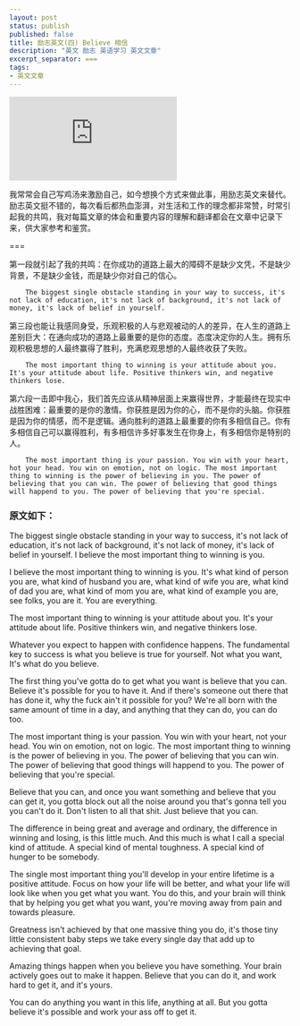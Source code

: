 ```yaml
---
layout: post
status: publish
published: false
title: 励志英文(四) Believe 相信
description: "英文 励志 英语学习 英文文章"
excerpt_separator: ===
tags:
- 英文文章
---
```


<iframe frameborder="0" src="https://v.qq.com/txp/iframe/player.html?vid=s3056u8mp4w" allowFullScreen="true"></iframe>


我常常会自己写鸡汤来激励自己，如今想换个方式来做此事，用励志英文来替代。励志英文挺不错的，每次看后都热血澎湃，对生活和工作的理念都非常赞，时常引起我的共鸣，我对每篇文章的体会和重要内容的理解和翻译都会在文章中记录下来，供大家参考和鉴赏。

===

第一段就引起了我的共鸣：在你成功的道路上最大的障碍不是缺少文凭，不是缺少背景，不是缺少金钱，而是缺少你对自己的信心。

		The biggest single obstacle standing in your way to success, it's not lack of education, it's not lack of background, it's not lack of money, it's lack of belief in yourself. 

第三段也能让我感同身受，乐观积极的人与悲观被动的人的差异，在人生的道路上差别巨大：在通向成功的道路上最重要的是你的态度。态度决定你的人生。拥有乐观积极思想的人最终赢得了胜利，充满悲观思想的人最终收获了失败。

		The most important thing to winning is your attitude about you. It's your attitude about life. Positive thinkers win, and negative thinkers lose.

第六段一击即中我心，我们首先应该从精神层面上来赢得世界，才能最终在现实中战胜困难：最重要的是你的激情。你获胜是因为你的心，而不是你的头脑。你获胜是因为你的情感，而不是逻辑。通向胜利的道路上最重要的你有多相信自己。你有多相信自己可以赢得胜利，有多相信许多好事发生在你身上，有多相信你是特别的人。

		The most important thing is your passion. You win with your heart, hot your head. You win on emotion, not on logic. The most important thing to winning is the power of believing in you. The power of believing that you can win. The power of believing that good things will happend to you. The power of believing that you're special.

### 原文如下：

The biggest single obstacle standing in your way to success, it's not lack of education, it's not lack of background, it's not lack of money, it's lack of belief in yourself. I believe the most important thing to winning is you.

I believe the most important thing to winning is you. It's what kind of person you are, what kind of husband you are, what kind of wife you are, what kind of dad you are, what kind of mom you are, what kind of example you are, see folks, you are it. You are everything.

The most important thing to winning is your attitude about you. It's your attitude about life. Positive thinkers win, and negative thinkers lose.

Whatever you expect to happen with confidence happens. The fundamental key to success is what you believe is true for yourself. Not what you want, It's what do you believe.

The first thing you've gotta do to get what you want is believe that you can. Believe it's possible for you to have it. And if there's someone out there that has done it, why the fuck ain't it possible for you? We're all born with the same amount of time in a day, and anything that they can do, you can do too.

The most important thing is your passion. You win with your heart, not your head. You win on emotion, not on logic. The most important thing to winning is the power of believing in you. The power of believing that you can win. The power of believing that good things will happend to you. The power of believing that you're special.

Believe that you can, and once you want something and believe that you can get it, you gotta block out all the noise around you that's gonna tell you you can't do it. Don't listen to all that shit. Just believe that you can.

The difference in being great and average and ordinary, the difference in winning and losing, is this little much. And this much is what I call a special kind of attitude. A special kind of mental toughness. A special kind of hunger to be somebody. 

The single most important thing you'll develop in your entire lifetime is a positive attitude. Focus on how your life will be better, and what your life will look like when you get what you want. You do this, and your brain will think that by helping you get what you want, you're moving away from pain and towards pleasure.

Greatness isn't achieved by that one massive thing you do, it's those tiny little consistent baby steps we take every single day that add up to achieving that goal.

Amazing things happen when you believe you have something. Your brain actively goes out to make it happen. Believe that you can do it, and work hard to get it, and it's yours.

You can do anything you want in this life, anything at all. But you gotta believe it's possible and work your ass off to get it. 










